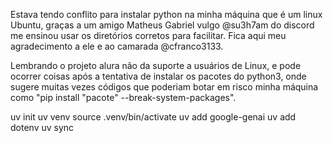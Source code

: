 
Estava tendo conflito para instalar python na minha máquina que é um linux Ubuntu, graças a um amigo Matheus Gabriel vulgo
@su3h7am do discord me ensinou usar os diretórios corretos para facilitar. Fica aqui meu agradecimento a ele e ao camarada @cfranco3133.

Lembrando o projeto alura não da suporte a usuários de Linux, e pode ocorrer coisas após a tentativa de instalar os pacotes do python3, onde sugere muitas vezes códigos que poderiam botar em risco minha máquina como "pip install "pacote" --break-system-packages".


uv init
uv venv
source .venv/bin/activate
uv add google-genai
uv add dotenv
uv sync